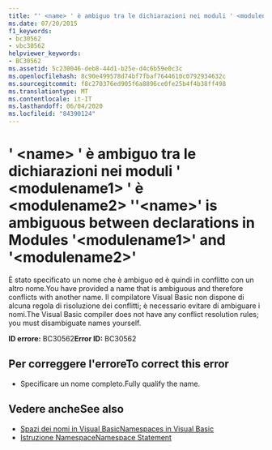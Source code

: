 ```yaml
---
title: "' <name> ' è ambiguo tra le dichiarazioni nei moduli ' <modulename1> ' è <modulename2> '"
ms.date: 07/20/2015
f1_keywords:
- bc30562
- vbc30562
helpviewer_keywords:
- BC30562
ms.assetid: 5c230046-deb8-44d1-b25e-d4c6b59e0c3c
ms.openlocfilehash: 8c90e499578d74bf7fbaf7644610c0792934632c
ms.sourcegitcommit: f8c270376ed905f6a8896ce0fe25b4f4b38ff498
ms.translationtype: MT
ms.contentlocale: it-IT
ms.lasthandoff: 06/04/2020
ms.locfileid: "84390124"
---
```

# <a name="name-is-ambiguous-between-declarations-in-modules-modulename1-and-modulename2"></a><span data-ttu-id="b1562-102">' \<name> ' è ambiguo tra le dichiarazioni nei moduli ' \<modulename1> ' è \<modulename2> '</span><span class="sxs-lookup"><span data-stu-id="b1562-102">'\<name>' is ambiguous between declarations in Modules '\<modulename1>' and '\<modulename2>'</span></span>
<span data-ttu-id="b1562-103">È stato specificato un nome che è ambiguo ed è quindi in conflitto con un altro nome.</span><span class="sxs-lookup"><span data-stu-id="b1562-103">You have provided a name that is ambiguous and therefore conflicts with another name.</span></span> <span data-ttu-id="b1562-104">Il compilatore Visual Basic non dispone di alcuna regola di risoluzione dei conflitti; è necessario evitare di ambiguare i nomi.</span><span class="sxs-lookup"><span data-stu-id="b1562-104">The Visual Basic compiler does not have any conflict resolution rules; you must disambiguate names yourself.</span></span>  
  
 <span data-ttu-id="b1562-105">**ID errore:** BC30562</span><span class="sxs-lookup"><span data-stu-id="b1562-105">**Error ID:** BC30562</span></span>  
  
## <a name="to-correct-this-error"></a><span data-ttu-id="b1562-106">Per correggere l'errore</span><span class="sxs-lookup"><span data-stu-id="b1562-106">To correct this error</span></span>  
  
- <span data-ttu-id="b1562-107">Specificare un nome completo.</span><span class="sxs-lookup"><span data-stu-id="b1562-107">Fully qualify the name.</span></span>  
  
## <a name="see-also"></a><span data-ttu-id="b1562-108">Vedere anche</span><span class="sxs-lookup"><span data-stu-id="b1562-108">See also</span></span>

- [<span data-ttu-id="b1562-109">Spazi dei nomi in Visual Basic</span><span class="sxs-lookup"><span data-stu-id="b1562-109">Namespaces in Visual Basic</span></span>](../programming-guide/program-structure/namespaces.md)
- [<span data-ttu-id="b1562-110">Istruzione Namespace</span><span class="sxs-lookup"><span data-stu-id="b1562-110">Namespace Statement</span></span>](../language-reference/statements/namespace-statement.md)
